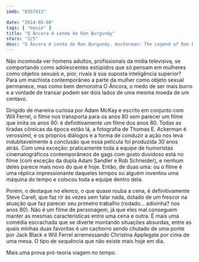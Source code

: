 ```yaml
---
imdb: "0357413"

date: "2014-05-08"
tags: [ "movie" ]
title: "O Âncora A Lenda de Ron Burgundy"
stars: "3/5"
desc: "O Âncora A Lenda de Ron Burgundy. Anchorman: The Legend of Ron Burgundy (USA, 2004). Dirigido por Adam McKay. Escrito por Will Ferrell, Adam McKay. Com Will Ferrell, Christina Applegate, Paul Rudd, Steve Carell, David Koechner, Fred Willard, Chris Parnell, Kathryn Hahn, Fred Armisen."
---
```

Não incomoda ver homens adultos, profissionais da mídia televisiva, se comportando como adolescentes estúpidos que só pensam em mulheres como objetos sexuais e, pior, rivais à sua suposta inteligência superior? Para um machista contemporâneo a parte da mulher como objeto sexual permanece, mas como bem demonstra O Âncora, o medo de ser mais burro e a vontade de transar podem ser dois lados de uma mesma moeda de um centavo.

Dirigido de maneira curiosa por Adam McKay e escrito em conjunto com Will Ferrel, o filme nos transporta para os anos 80 sem parecer um filme que imita os anos 80: é definitivamente um filme dos anos 80. Todas as tiradas cômicas da época estão lá, a fotografia de Thomas E. Ackerman é verossímil, e os próprios diálogos e a forma de conduzir a ação nos leva indubitavelmente à conclusão que essa película foi produzida 30 anos atrás. Com uma exceção: praticamente toda a equipe de humoristas cinematográficos contemporâneos de gags com gosto duvidoso está no filme (com exceção da dupla Adam Sandler e Rob Schneider), e nenhum deles parece mais novo do que é hoje. Então, de duas uma: ou o filme é uma réplica impressionante daqueles tempos ou alguém inventou uma máquina do tempo e colocou toda a equipe dentro dela.

Porém, o destaque no elenco, o que quase rouba a cena, é definitivamente Steve Carell, que faz rir às vezes sem falar nada, dotado de um frescor na atuação que faz parecer seu primeiro trabalho (rodado... adivinha? nos anos 80). Não é um filme de personagem, já que eles mal conseguem manter as mesmas características entre uma cena e outra. É mais uma comédia escrachada que se diverte montando situações absurdas, entre as quais minhas duas favoritas é um cachorro sendo chutado de uma ponte por Jack Black e Will Ferrel arremessando Christina Applegate por cima de uma mesa. O tipo de sequência que não existe mais hoje em dia.

Mais uma prova pró-teoria viagem no tempo.
